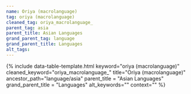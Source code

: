```yaml
---
name: Oriya (macrolanguage)
tag: oriya (macrolanguage)
cleaned_tag: oriya_macrolanguage_
parent_tag: asia
parent_title: Asian Languages
grand_parent_tag: language
grand_parent_title: Languages
alt_tags: 
---
```


{% include data-table-template.html 
  keyword="oriya (macrolanguage)" 
  cleaned_keyword="oriya_macrolanguage_" 
  title="Oriya (macrolanguage)"
  ancestor_path="language/asia" 
  parent_title = "Asian Languages"
  grand_parent_title = "Languages"
  alt_keywords=""
  context=""
%}

